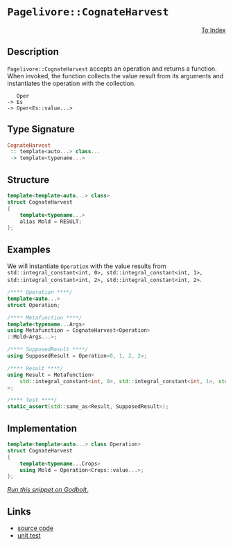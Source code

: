 <!-- Copyright 2024 Feng Mofan
SPDX-License-Identifier: Apache-2.0 -->

# `Pagelivore::CognateHarvest`

<p style='text-align: right;'><a href="../../../facilities/metafunctions.md#pagelivore-cognate-harvest">To Index</a></p>

## Description

`Pagelivore::CognateHarvest` accepts an operation and returns a function.
When invoked, the function collects the value result from its arguments and instantiates the operation with the collection.

<pre><code>   Oper
-> Es
-> Oper&lt;Es::value...&gt;</code></pre>

## Type Signature

```Haskell
CognateHarvest
 :: template<auto...> class...
 -> template<typename...>
```

## Structure

```C++
template<template<auto...> class>
struct CognateHarvest
{
    template<typename...>
    alias Mold = RESULT;
};
```

## Examples

We will instantiate `Operation` with the value results from `std::integral_constant<int, 0>, std::integral_constant<int, 1>, std::integral_constant<int, 2>, std::integral_constant<int, 2>`.

```C++
/**** Operation ****/
template<auto...>
struct Operation;

/**** Metafunction ****/
template<typename...Args>
using Metafunction = CognateHarvest<Operation>
::Mold<Args...>;

/**** SupposedResult ****/
using SupposedResult = Operation<0, 1, 2, 2>;

/**** Result ****/
using Result = Metafunction<
    std::integral_constant<int, 0>, std::integral_constant<int, 1>, std::integral_constant<int, 2>, std::integral_constant<int, 2>
>;

/**** Test ****/
static_assert(std::same_as<Result, SupposedResult>);
```

## Implementation

```C++
template<template<auto...> class Operation>
struct CognateHarvest
{ 
    template<typename...Crops>
    using Mold = Operation<Crops::value...>; 
};
```

[*Run this snippet on Godbolt.*](https://godbolt.org/#z:OYLghAFBqd5QCxAYwPYBMCmBRdBLAF1QCcAaPECAMzwBtMA7AQwFtMQByARg9KtQYEAysib0QXACx8BBAKoBnTAAUAHpwAMvAFYTStJg1DIApACYAQuYukl9ZATwDKjdAGFUtAK4sGIAKwAzKSuADJ4DJgAcj4ARpjEIIEAbKQADqgKhE4MHt6%2BAcEZWY4C4ZExLPGJKbaY9qUMQgRMxAR5Pn5BdQ05za0E5dFxCUmpCi1tHQXdEwNDldVjAJS2qF7EyOwcAPQAVAeHR8cnhzsmGgCC%2B4cA1ACSLGn0bIJMjbdH51c3p3%2Bn30uF0uBEwTwMoJMgTcoPB70wULcTC8RAAdOiodhbsgDAoFLcAPJpBLvHKY4ETYheBy3DzAZiggASrQAbpgJsCTAB2Cy3YG3AW3WHPeGIggAT2JzDY6NRbmIqDSCnJV0Fty8WSMtwAsp50HzAgARQnE4ikgSI%2BWKhQgEAssReTCy8mBXmcrmGqFWK7A37/Y6Av23bCqVjPTCfM6%2B/0Azk%2BsyBCI4rxYA1uNAMLZpAjKwLYOPXI4mkkfL7A4UQhHQ5FojF5ikEKk0oklsmugtB7WYFpULyZ0tRq4V0XQiVS1hO9GXYjAXP5q4aiLAHXdpi9/s5A3GukMzDM4hsjnQltmxoqy623W0dCI6ez5319s%2Bn5FoReNLFTDoABK7K8tAISMDkBRctTfD9Mi/X8FH/QCoWNE9zQYRENFIW4uDQsxMJdb0gRfO5oNgoC9hAzVl0IgCtxXHs%2BwcNs3H5QUJnQW0IlBYAzVoAB9DM5kERE2LQjRMTQ5jWMETAOLEHiBD4ggBMENCuBE24xJANjJM4mSGDkhSCGwvNRIIFj1IkqTuN4lp%2BOhQTbjMc8cI7IsABV2UAssrjmRxkC4pg8QSAgIDUhQJ183M3Ao/TbnAz8fz/ADMWWL0OFWWhOH8Xg/A4LRSFQTgGMsaxVPWTYI3MQIeFIAhNBS1YAGsAkkVENAADjMMwAE4Oq4fxWparguS5aQ0o4SReBYCQNFQrKcryjheBtVDquylLSDgWAYEQEB1gINIUXISg0CeOgEiiCdOFUFrkgAWmSSRbmAZBkHQpqzF4L9CBIPAWIw/hBBEMR2CkGRBEUFR1BW0hdAwgB3M00k4HhUvSzKatyzgCRRPbANQKhbkum67oep6XtRMxbggDxjvoYg%2BQTLhll4ZatFWCAkCOtITrICgIA5rmQGAKQsJoACEhtCBYjR2IIlacVEd4aXmGIcUCVibRMAceXSCO14CAJBhaDlyGsFiLxgCRWhaBtbheCwFhDGAcRjbwYgNccQ80cwVQNZRbZKo0kactoPBYjNZWPCwNHGzwCabdINliFiSDDTBB3g6MGrVioAxZwANTwTAYZbLLKr%2B4RRHEYGy7BtQ0eh/QHZQaxrH0EObUgVZFUaa3ruY%2BDTEKywzFmhPiG%2B9l4FWOw3ZyFwGHcTxOj0MIImGKpRgw4psgEaY/E3zJt4YBYRkSDDp7ogR%2BimReCjP%2BoZ8vyZBlXxYN9sJ/d70OY2mP9fT6nkqWwJDIw4BlUgM1eBzXxldW691HrPSkGTCmuBPq03KgzJmmdVgIEwEwLAiQID1RAJIQIqIOqBCGhoSQZhJDJCmv4ZIHV9CcDGqQCaFVUTJC4MkFqHV%2BrJH8JIHq5DUgQPRvNWwIAlqZzWptNm20sb7R5nzGmZ02CcFaCwFkXJrpMGxAYLUXAOqoi4M1d6%2BAiBjx%2BiDcugMJDSGrkoWukNdBYThkwBGNsQFgLEXNTGu0US3FxtAwm90cQO3QsY0xGgKZU05jTOmgQzCMyqjI%2BRKiEgHV5qgamoxwlGCMVwVCItQTEHFpLSGitZZayqcrVW6tNZxx1owPWBsjY5RNmbC2VstZ2zTtsDpLsZ4e0hl7H2oItYBzRsHUOssI4DKZmPWOlUE5JyUCne2Rh06gBWlnHOCh86F2LlrMuANK4ONkDXCGOVXENwzgPKwlhW6xHboQ3K2Ycg9z7kaB51hh6QNHuPV5U974Xz8BAVwn8MIrwqCfPQW9GhQvSAfRov8lh316I/AYSLz6NCvs/WFf8v4fxvnvd%2B8wX5woZmsDYQDqUjR8WjKBBNYH6IiUYkxzVkEWJIIkjBqTdnYNwfgygIDWHsOMVQrk/gOqDUCNQ2hQjwFMs4AtKRAqWayPgPIna2MskZOIGo7YmiiYsAUCyZ6LIOWVgmOY1B309CnIrkDC5oMnHXJ0EkUg7jPFI2YaA1GkM/GKJxnjVQprzWWutfCCYsScnxISIkwIKTmarXSfGrm%2BqM00ztMgD8XErUdS4jaggXFw0OLoKU8pUsZbKxqbWlWas3Za2aYIfWhs0adPNmIHpcc%2BlbIWaQfArs6IjJymM5AvtJkSUDrwGZYdxTzKjksrWqzk6py2UuGR2cmB5wLkXKUJzZBnJdTYq5dcvUGOMM3J5MzgXvO7pwHYYlflDxHgkKxE8O49AfuCyFpLl7zzRW/BFOQkWgbKJSolGLf34pxaCvFT9gOn3JdffIZLv4ErXuigBtKgbeMDbNTg%2BMI0WtuIW1EJbuWoL5SmrBpAcF4NGG8ka4qQCdVRIEQI/hepCKmlxrkPDlVBtVZI6RgrSANUkP4MhA0uRTRapIbqXA2pmFSCNQIhHIGidTcsEBb1hNEYkbp1YCcsjOEkEAA%3D%3D)

## Links

- [source code](../../../../conceptrodon/descend/pagelivore/cognate_harvest.hpp)
- [unit test](../../../../tests/unit/metafunctions/pagelivore/cognate_harvest.test.hpp)
